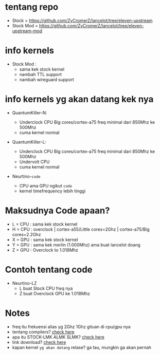 # tentang repo
* Stock = https://github.com/ZyCromerZ/lancelot/tree/eleven-upstream
* Stock Mod = https://github.com/ZyCromerZ/lancelot/tree/eleven-upstream-mod

# info kernels
* Stock Mod : 
    * sama kek stock kernel
    * nambah TTL support
    * nambah wireguard support

# info kernels yg akan datang kek nya
* QuantumKiller-N: 
    * Underclock CPU Big cores/cortex-a75 freq minimal dari 850Mhz ke 500Mhz
    * cuma kernel normal

* QuantumKiller-L: 
    * Underclock CPU Big cores/cortex-a75 freq minimal dari 850Mhz ke 500Mhz
    * Undervolt CPU
    * cuma kernel normal

* Neurtino-`code`
    * CPU ama GPU ngikut `code`
    * kernel timefrequency lebih tinggi

# Maksudnya Code apaan?
* L = CPU : sama kek stock kernel
* H = CPU : overclock | cortex-a55/Little cores=2Ghz | cortex-a75/Big cores=2.2Ghz 
* X = GPU : sama kek stock kernel
* Y = GPU : sama kek merlin (1.000Mhz) ama buat lancelot doang
* Z = GPU : Overclock to 1.018Mhz

# Contoh tentang code
* Neurtino-LZ
    * L buat Stock CPU freq nya
    * Z buat Overclock GPU ke 1.018Mhz

# Notes
* freq itu frekuensi alias yg 2Ghz 1Ghz gituan di cpu/gpu nya
* tentang compilers? <a href="https://github.com/ZyCromerZ/lancelot/blob/changelogs/about-compiler.md">check here</a>
* apa itu STOCK-LMK ALMK SLMK? <a href="https://github.com/ZyCromerZ/lancelot/blob/changelogs/about-lmk.md">check here</a>
* link download? <a href="https://github.com/ZyCromerZ/lancelot/blob/changelogs/download.md">check here</a>
* kapan kernel `yg akan datang` relase? ga tau, mungkin ga akan pernah